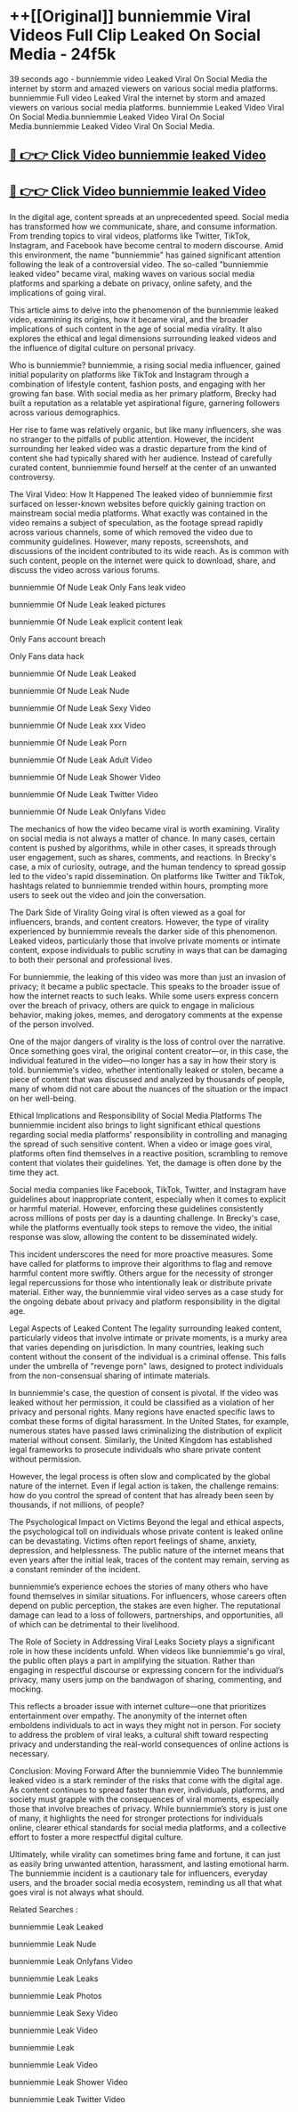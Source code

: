 # ++[[Original]] bunniemmie Viral Videos Full Clip Leaked On Social Media - 24f5k<br>

39 seconds ago - bunniemmie video Leaked Viral On Social Media the internet by storm and amazed viewers on various social media platforms.
bunniemmie Full video Leaked Viral the internet by storm and amazed viewers on various social media platforms. bunniemmie Leaked Video Viral On Social Media.bunniemmie Leaked Video Viral On Social Media.bunniemmie Leaked Video Viral On Social Media.<br>


## [🔴 👉👉 Click Video bunniemmie leaked Video ](https://onlyclips.site?title=bunniemmie&ref=git)

## [🔴 👉👉 Click Video bunniemmie leaked Video ](https://onlyclips.site?title=bunniemmie&ref=git)

In the digital age, content spreads at an unprecedented speed. Social media has transformed how we communicate, share, and consume information. From trending topics to viral videos, platforms like Twitter, TikTok, Instagram, and Facebook have become central to modern discourse. Amid this environment, the name "bunniemmie" has gained significant attention following the leak of a controversial video. The so-called "bunniemmie leaked video" became viral, making waves on various social media platforms and sparking a debate on privacy, online safety, and the implications of going viral.

This article aims to delve into the phenomenon of the bunniemmie leaked video, examining its origins, how it became viral, and the broader implications of such content in the age of social media virality. It also explores the ethical and legal dimensions surrounding leaked videos and the influence of digital culture on personal privacy.

Who is bunniemmie?
bunniemmie, a rising social media influencer, gained initial popularity on platforms like TikTok and Instagram through a combination of lifestyle content, fashion posts, and engaging with her growing fan base. With social media as her primary platform, Brecky had built a reputation as a relatable yet aspirational figure, garnering followers across various demographics.

Her rise to fame was relatively organic, but like many influencers, she was no stranger to the pitfalls of public attention. However, the incident surrounding her leaked video was a drastic departure from the kind of content she had typically shared with her audience. Instead of carefully curated content, bunniemmie found herself at the center of an unwanted controversy.

The Viral Video: How It Happened
The leaked video of bunniemmie first surfaced on lesser-known websites before quickly gaining traction on mainstream social media platforms. What exactly was contained in the video remains a subject of speculation, as the footage spread rapidly across various channels, some of which removed the video due to community guidelines. However, many reposts, screenshots, and discussions of the incident contributed to its wide reach. As is common with such content, people on the internet were quick to download, share, and discuss the video across various forums.

bunniemmie Of Nude Leak Only Fans leak video

bunniemmie Of Nude Leak leaked pictures

bunniemmie Of Nude Leak explicit content leak

Only Fans account breach

Only Fans data hack

bunniemmie Of Nude Leak Leaked

bunniemmie Of Nude Leak Nude

bunniemmie Of Nude Leak Sexy Video

bunniemmie Of Nude Leak xxx Video

bunniemmie Of Nude Leak Porn

bunniemmie Of Nude Leak Adult Video

bunniemmie Of Nude Leak Shower Video

bunniemmie Of Nude Leak Twitter Video

bunniemmie Of Nude Leak Onlyfans Video

The mechanics of how the video became viral is worth examining. Virality on social media is not always a matter of chance. In many cases, certain content is pushed by algorithms, while in other cases, it spreads through user engagement, such as shares, comments, and reactions. In Brecky's case, a mix of curiosity, outrage, and the human tendency to spread gossip led to the video's rapid dissemination. On platforms like Twitter and TikTok, hashtags related to bunniemmie trended within hours, prompting more users to seek out the video and join the conversation.

The Dark Side of Virality
Going viral is often viewed as a goal for influencers, brands, and content creators. However, the type of virality experienced by bunniemmie reveals the darker side of this phenomenon. Leaked videos, particularly those that involve private moments or intimate content, expose individuals to public scrutiny in ways that can be damaging to both their personal and professional lives.

For bunniemmie, the leaking of this video was more than just an invasion of privacy; it became a public spectacle. This speaks to the broader issue of how the internet reacts to such leaks. While some users express concern over the breach of privacy, others are quick to engage in malicious behavior, making jokes, memes, and derogatory comments at the expense of the person involved.

One of the major dangers of virality is the loss of control over the narrative. Once something goes viral, the original content creator—or, in this case, the individual featured in the video—no longer has a say in how their story is told. bunniemmie's video, whether intentionally leaked or stolen, became a piece of content that was discussed and analyzed by thousands of people, many of whom did not care about the nuances of the situation or the impact on her well-being.

Ethical Implications and Responsibility of Social Media Platforms
The bunniemmie incident also brings to light significant ethical questions regarding social media platforms' responsibility in controlling and managing the spread of such sensitive content. When a video or image goes viral, platforms often find themselves in a reactive position, scrambling to remove content that violates their guidelines. Yet, the damage is often done by the time they act.

Social media companies like Facebook, TikTok, Twitter, and Instagram have guidelines about inappropriate content, especially when it comes to explicit or harmful material. However, enforcing these guidelines consistently across millions of posts per day is a daunting challenge. In Brecky's case, while the platforms eventually took steps to remove the video, the initial response was slow, allowing the content to be disseminated widely.

This incident underscores the need for more proactive measures. Some have called for platforms to improve their algorithms to flag and remove harmful content more swiftly. Others argue for the necessity of stronger legal repercussions for those who intentionally leak or distribute private material. Either way, the bunniemmie viral video serves as a case study for the ongoing debate about privacy and platform responsibility in the digital age.

Legal Aspects of Leaked Content
The legality surrounding leaked content, particularly videos that involve intimate or private moments, is a murky area that varies depending on jurisdiction. In many countries, leaking such content without the consent of the individual is a criminal offense. This falls under the umbrella of "revenge porn" laws, designed to protect individuals from the non-consensual sharing of intimate materials.

In bunniemmie's case, the question of consent is pivotal. If the video was leaked without her permission, it could be classified as a violation of her privacy and personal rights. Many regions have enacted specific laws to combat these forms of digital harassment. In the United States, for example, numerous states have passed laws criminalizing the distribution of explicit material without consent. Similarly, the United Kingdom has established legal frameworks to prosecute individuals who share private content without permission.

However, the legal process is often slow and complicated by the global nature of the internet. Even if legal action is taken, the challenge remains: how do you control the spread of content that has already been seen by thousands, if not millions, of people?

The Psychological Impact on Victims
Beyond the legal and ethical aspects, the psychological toll on individuals whose private content is leaked online can be devastating. Victims often report feelings of shame, anxiety, depression, and helplessness. The public nature of the internet means that even years after the initial leak, traces of the content may remain, serving as a constant reminder of the incident.

bunniemmie’s experience echoes the stories of many others who have found themselves in similar situations. For influencers, whose careers often depend on public perception, the stakes are even higher. The reputational damage can lead to a loss of followers, partnerships, and opportunities, all of which can be detrimental to their livelihood.

The Role of Society in Addressing Viral Leaks
Society plays a significant role in how these incidents unfold. When videos like bunniemmie's go viral, the public often plays a part in amplifying the situation. Rather than engaging in respectful discourse or expressing concern for the individual’s privacy, many users jump on the bandwagon of sharing, commenting, and mocking.

This reflects a broader issue with internet culture—one that prioritizes entertainment over empathy. The anonymity of the internet often emboldens individuals to act in ways they might not in person. For society to address the problem of viral leaks, a cultural shift toward respecting privacy and understanding the real-world consequences of online actions is necessary.

Conclusion: Moving Forward After the bunniemmie Video
The bunniemmie leaked video is a stark reminder of the risks that come with the digital age. As content continues to spread faster than ever, individuals, platforms, and society must grapple with the consequences of viral moments, especially those that involve breaches of privacy. While bunniemmie’s story is just one of many, it highlights the need for stronger protections for individuals online, clearer ethical standards for social media platforms, and a collective effort to foster a more respectful digital culture.

Ultimately, while virality can sometimes bring fame and fortune, it can just as easily bring unwanted attention, harassment, and lasting emotional harm. The bunniemmie incident is a cautionary tale for influencers, everyday users, and the broader social media ecosystem, reminding us all that what goes viral is not always what should.

Related Searches :

bunniemmie Leak Leaked

bunniemmie Leak Nude

bunniemmie Leak Onlyfans Video

bunniemmie Leak Leaks

bunniemmie Leak Photos

bunniemmie Leak Sexy Video

bunniemmie Leak Video

bunniemmie Leak

bunniemmie Leak Video

bunniemmie Leak Shower Video

bunniemmie Leak Twitter Video

